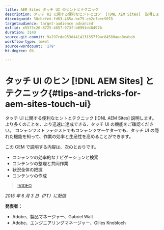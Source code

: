 ```yaml
---
title: AEM Sites タッチ UI のヒントとテクニック
description: タッチ UI に関する便利なヒントとコツ  [!DNL AEM Sites]  説明します。 より多くのことを、より迅速に達成できる、タッチ UI の機能をご確認ください。 コンテンツストラテジストでもコンテンツマーケターでも、タッチ UI の隠れた機能を知って、作業の効率と生産性を高めることができます。
discoiquuid: 30cbcfed-fd63-465a-be79-eb2cfeec9078
targetaudience: target-audience advanced
exl-id: e5575c26-8725-4857-973f-b0991d48497b
duration: 3140
source-git-commit: 9a297cda953d4414131657f9ac84580aea0eabeb
workflow-type: tm+mt
source-wordcount: '179'
ht-degree: 0%

---
```


# タッチ UI のヒン [!DNL AEM Sites] とテクニック{#tips-and-tricks-for-aem-sites-touch-ui}

タッチ UI に関する便利なヒントとテクニック [!DNL AEM Sites] 説明します。 より多くのことを、より迅速に達成できる、タッチ UI の機能をご確認ください。 コンテンツストラテジストでもコンテンツマーケターでも、タッチ UI の隠れた機能を知って、作業の効率と生産性を高めることができます。

この GEM で説明する内容は、次のとおりです。

* コンテンツの効率的なナビゲーションと検索
* コンテンツの整理と共同作業
* 状況全体の把握
* コンテンツの作成

>[!VIDEO](https://video.tv.adobe.com/v/19377/?quality=9)

*2015 年 6 月 3 日（PT）に配信*

**発表者：**

* Adobe、製品マネージャー、Gabriel Walt
* Adobe、エンジニアリングマネージャー、Gilles Knobloch

<!--
[Get back to the Overview](https://helpx.adobe.com/experience-manager/kt/eseminars/gems/aem-index.html)
-->
